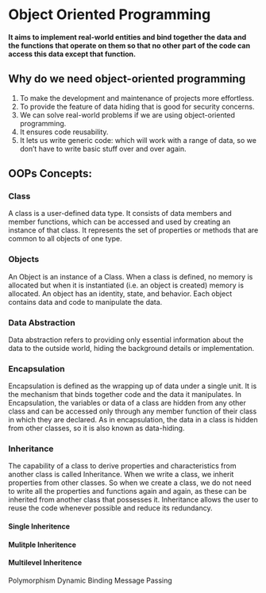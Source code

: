 # Object Oriented Programming
#### It aims to implement real-world entities and bind together the data and the functions that operate on them so that no other part of the code can access this data except that function.

## Why do we need object-oriented programming
1) To make the development and maintenance of projects more effortless. <br>
2) To provide the feature of data hiding that is good for security concerns.  <br>
3) We can solve real-world problems if we are using object-oriented programming. <br>
4) It ensures code reusability. <br>
5) It lets us write generic code: which will work with a range of data, so we don’t have to write basic stuff over and over again. <br>

## OOPs Concepts:
### Class
A class is a user-defined data type. It consists of data members and member functions, which can be accessed and used by creating an instance of that class. It represents the set of properties or methods that are common to all objects of one type. <br>

### Objects
An Object is an instance of a Class. When a class is defined, no memory is allocated but when it is instantiated (i.e. an object is created) memory is allocated. An object has an identity, state, and behavior. Each object contains data and code to manipulate the data.

### Data Abstraction 
Data abstraction refers to providing only essential information about the data to the outside world, hiding the background details or implementation. 

### Encapsulation
Encapsulation is defined as the wrapping up of data under a single unit. It is the mechanism that binds together code and the data it manipulates. In Encapsulation, the variables or data of a class are hidden from any other class and can be accessed only through any member function of their class in which they are declared. As in encapsulation, the data in a class is hidden from other classes, so it is also known as data-hiding.

### Inheritance
The capability of a class to derive properties and characteristics from another class is called Inheritance. When we write a class, we inherit properties from other classes. So when we create a class, we do not need to write all the properties and functions again and again, as these can be inherited from another class that possesses it. Inheritance allows the user to reuse the code whenever possible and reduce its redundancy.

#### Single Inheritence <br>
#### Mulitple Inheritence <br> 
#### Multilevel Inheritence
  
Polymorphism
Dynamic Binding
Message Passing
